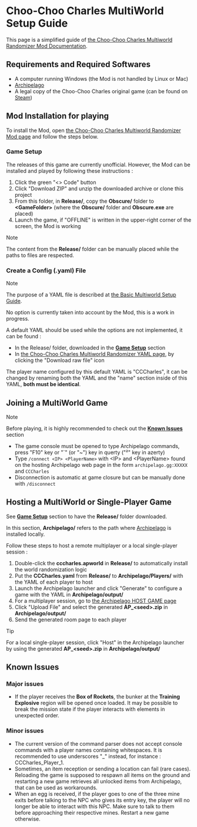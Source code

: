 # Choo-Choo Charles MultiWorld Setup Guide
This page is a simplified guide of [the Choo-Choo Charles Multiworld Randomizer Mod Documentation](https://github.com/lgbarrere/CCCharles-Random?tab=readme-ov-file#cccharles-random).

## Requirements and Required Softwares
* A computer running Windows (the Mod is not handled by Linux or Mac)
* [Archipelago](https://github.com/ArchipelagoMW/Archipelago/releases)
* A legal copy of the Choo-Choo Charles original game (can be found on [Steam](https://store.steampowered.com/app/1766740/ChooChoo_Charles/))

## Mod Installation for playing
To install the Mod, open [the Choo-Choo Charles Multiworld Randomizer Mod page](https://github.com/lgbarrere/CCCharles-Random) and follow the steps below.

### Game Setup
The releases of this game are currently unofficial. However, the Mod can be installed and played by following these instructions :
1. Click the green "<> Code" button
2. Click "Download ZIP" and unzip the downloaded archive or clone this project
3. From this folder, in **Release/**, copy the **Obscure/** folder to **\<GameFolder\>** (where the **Obscure/** folder and **Obscure.exe** are placed)
4. Launch the game, if "OFFLINE" is written in the upper-right corner of the screen, the Mod is working
> [!NOTE]
> The content from the **Release/** folder can be manually placed while the paths to files are respected.

### Create a Config (.yaml) File
> [!NOTE]
> The purpose of a YAML file is described at [the Basic Multiworld Setup Guide](https://archipelago.gg/tutorial/Archipelago/setup/en#generating-a-game).

No option is currently taken into account by the Mod, this is a work in progress.

A default YAML should be used while the options are not implemented, it can be found :
* In the Release/ folder, downloaded in the **[Game Setup](https://github.com/lgbarrere/CCCharles-Random?tab=readme-ov-file#game-setup)** section
* In [the Choo-Choo Charles Multiworld Randomizer YAML page](https://github.com/lgbarrere/CCCharles-Random/blob/main/Release/CCCharles.yaml), by clicking the "Download raw file" icon

The player name configured by this default YAML is "CCCharles", it can be changed by renaming both the YAML and the "name" section inside of this YAML, **both must be identical**.

## Joining a MultiWorld Game
> [!NOTE]
> Before playing, it is highly recommended to check out the **[Known Issues](https://github.com/lgbarrere/CCCharles-Random?tab=readme-ov-file#known-issues)** section
* The game console must be opened to type Archipelago commands, press "F10" key or "`" (or "~") key in querty ("²" key in azerty)
* Type ``/connect <IP> <PlayerName>`` with \<IP\> and \<PlayerName\> found on the hosting Archipelago web page in the form ``archipelago.gg:XXXXX`` and ``CCCharles``
* Disconnection is automatic at game closure but can be manually done with ``/disconnect``

## Hosting a MultiWorld or Single-Player Game
See **[Game Setup](https://github.com/lgbarrere/CCCharles-Random#setup-the-game)** section to have the **Release/** folder downloaded.

In this section, **Archipelago/** refers to the path where [Archipelago](https://github.com/ArchipelagoMW/Archipelago/releases) is installed locally.

Follow these steps to host a remote multiplayer or a local single-player session :
1. Double-click the **cccharles.apworld** in **Release/** to automatically install the world randomization logic
2. Put the **CCCharles.yaml** from **Release/** to **Archipelago/Players/** with the YAML of each player to host
3. Launch the Archipelago launcher and click "Generate" to configure a game with the YAML in **Archipelago/output/**
4. For a multiplayer session, go to [the Archipelago HOST GAME page](https://archipelago.gg/uploads)
5. Click "Upload File" and select the generated **AP_\<seed\>.zip** in **Archipelago/output/**
6. Send the generated room page to each player
> [!TIP]
> For a local single-player session, click "Host" in the Archipelago launcher by using the generated **AP_\<seed\>.zip** in **Archipelago/output/**

## Known Issues
### Major issues
* If the player receives the **Box of Rockets**, the bunker at the **Training Explosive** region will be opened once loaded. It may be possible to break the mission state if the player interacts with elements in unexpected order.

### Minor issues
* The current version of the command parser does not accept console commands with a player names containing whitespaces. It is recommended to use underscores "_" instead, for instance : CCCharles_Player_1.
* Sometimes, an item reception or sending a location can fail (rare cases). Reloading the game is supposed to respawn all items on the ground and restarting a new game retrieves all unlocked items from Archipelago, that can be used as workarounds.
* When an egg is received, if the player goes to one of the three mine exits before talking to the NPC who gives its entry key, the player will no longer be able to interact with this NPC. Make sure to talk to them before approaching their respective mines. Restart a new game otherwise.
